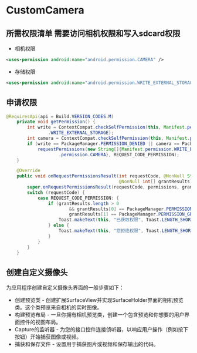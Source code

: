 # CustomCamera

## 所需权限清单  需要访问相机权限和写入sdcard权限

- 相机权限  
```xml
<uses-permission android:name="android.permission.CAMERA" />
```
- 存储权限  
```xml
<uses-permission android:name="android.permission.WRITE_EXTERNAL_STORAGE" />
```

## 申请权限

```java
@RequiresApi(api = Build.VERSION_CODES.M)
    private void getPermission() {
        int write = ContextCompat.checkSelfPermission(this, Manifest.permission
                .WRITE_EXTERNAL_STORAGE);
        int camera = ContextCompat.checkSelfPermission(this, Manifest.permission.CAMERA);
        if (write == PackageManager.PERMISSION_DENIED || camera == PackageManager.PERMISSION_DENIED)
            requestPermissions(new String[]{Manifest.permission.WRITE_EXTERNAL_STORAGE, Manifest
                    .permission.CAMERA}, REQUEST_CODE_PERMISSION);
    }

    @Override
    public void onRequestPermissionsResult(int requestCode, @NonNull String[] permissions,
                                           @NonNull int[] grantResults) {
        super.onRequestPermissionsResult(requestCode, permissions, grantResults);
        switch (requestCode) {
            case REQUEST_CODE_PERMISSION: {
                if (grantResults.length > 0
                        && grantResults[0] == PackageManager.PERMISSION_GRANTED &&
                        grantResults[1] == PackageManager.PERMISSION_GRANTED) {
                    Toast.makeText(this, "已获取权限", Toast.LENGTH_SHORT).show();
                } else {
                    Toast.makeText(this, "您拒绝权限", Toast.LENGTH_SHORT).show();
                }
            }
        }
    }
```
  
## 创建自定义摄像头  

为应用程序创建自定义摄像头界面的一般步骤如下：
- 创建预览类 - 创建扩展SurfaceView并实现SurfaceHolder界面的相机预览类。这个类预览来自相机的实时图像。
- 构建预览布局 - 一旦你拥有相机预览类，创建一个包含预览和你想要的用户界面控件的视图布局。
- Capture的监听器 - 为您的接口控件连接侦听器，以响应用户操作（例如按下按钮）开始捕获图像或视频。
- 捕获和保存文件 - 设置用于捕获图片或视频和保存输出的代码。







